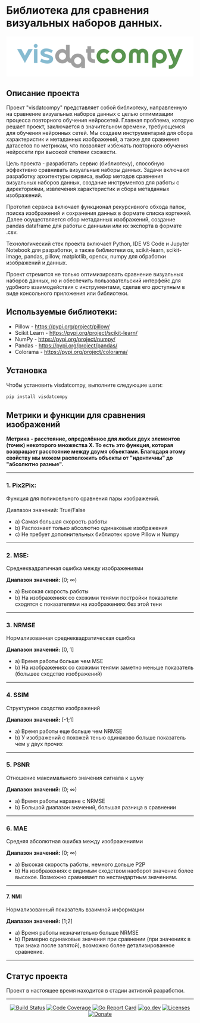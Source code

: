 # Библиотека для сравнения визуальных наборов данных.

![Alt text](static/logo.png)

## Описание проекта

Проект "visdatcompy" представляет собой библиотеку, направленную на сравнение визуальных наборов данных с целью оптимизации процесса повторного обучения нейросетей. Главная проблема, которую решает проект, заключается в значительном времени, требующемся для обучения нейронных сетей. Мы создаем инструментарий для сбора характеристик и метаданных изображений, а также для сравнения датасетов по метрикам, что позволяет избежать повторного обучения нейросети при высокой степени схожести.

Цель проекта - разработать сервис (библиотеку), способную эффективно сравнивать визуальные наборы данных. Задачи включают разработку архитектуры сервиса, выбор методов сравнения визуальных наборов данных, создание инструментов для работы с директориями, извлечения характеристик и сбора метаданных изображений.

Прототип сервиса включает функционал рекурсивного обхода папок, поиска изображений и сохранения данных в формате списка кортежей. Далее осуществляется сбор метаданных изображений, создание pandas dataframe для работы с данными или их экспорта в формате .csv.

Технологический стек проекта включает Python, IDE VS Code и Jupyter Notebook для разработки, а также библиотеки os, scikit-learn, scikit-image, pandas, pillow, matplotlib, opencv, numpy для обработки изображений и данных.

Проект стремится не только оптимизировать сравнение визуальных наборов данных, но и обеспечить пользовательский интерфейс для удобного взаимодействия с инструментами, сделав его доступным в виде консольного приложения или библиотеки.

## Используемые библиотеки:

-   Pillow - https://pypi.org/project/pillow/
-   Scikit Learn - https://pypi.org/project/scikit-learn/
-   NumPy - https://pypi.org/project/numpy/
-   Pandas - https://pypi.org/project/pandas/
-   Colorama - https://pypi.org/project/colorama/

## Установка

Чтобы установить visdatcompy, выполните следующие шаги:

```bash
pip install visdatcompy
```

## Метрики и функции для сравнения изображений

**Метрика - расстояние, определённое для любых двух элементов (точек) некоторого множества X. То есть это функция, которая возвращает расстояние между двумя объектами. Благодаря этому свойству мы можем расположить объекты от "идентичны" до "абсолютно разные".**

---

### 1. Pix2Pix:

Функция для попиксельного сравнения пары изображений.

Диапазон значений: True/False

-   a) Самая большая скорость работы
-   b) Распознает только абсолютно одинаковые изображения
-   c) Не требует дополнительных библиотек кроме Pillow и Numpy

---

### 2. MSE:

Среднеквадратичная ошибка между изображениями</p>
**Диапазон значений:** [0; ∞)

-   a) Высокая скорость работы
-   b) На изображениях со схожими тенями постройки показатели сходятся с показателями на изображениях без этой тени

---

### 3. NRMSE

Нормализованная среднеквадратическая ошибка

**Диапазон значений:** [0, 1]

-   a) Время работы больше чем MSE
-   b) На изображениях со схожими тенями заметно меньше показатель (большее сходство изображений)

---

### 4. SSIM

Структурное сходство изображений

**Диапазон значений:** [-1;1]

-   a) Время работы еще больше чем NRMSE
-   b) У изображений с похожей тенью одинаково больше показатель чем у двух прочих

---

### 5. PSNR

Отношение максимального значения сигнала к шуму

**Диапазон значений:** (0; ∞)

-   a) Время работы наравне с NRMSE
-   b) Большой диапазон значений, большая разница в сравнении

---

### 6. MAE

Средняя абсолютная ошибка между изображениями

**Диапазон значений:** [0; ∞)

-   a) Высокая скорость работы, немного дольше P2P
-   b) На изображениях с видимым сходством наоборот значение более высокое. Возможно сравнивает по нестандартным значениям.

---

#### 7. NMI

Нормализованный показатель взаимной информации

**Диапазон значений:** [1;2]

-   a) Время работы незначительно больше NRMSE
-   b) Примерно одинаковые значения при сравнении (при значениях в три знака после запятой), возможно более детализированное сравнение.

---

## Статус проекта

Проект в настоящее время находится в стадии активной разработки.

---

<p align="center">
    <a href="https://github.com/xuri/excelize/actions/workflows/go.yml"><img src="https://github.com/xuri/excelize/actions/workflows/go.yml/badge.svg" alt="Build Status"></a>
    <a href="https://codecov.io/gh/qax-os/excelize"><img src="https://codecov.io/gh/qax-os/excelize/branch/master/graph/badge.svg" alt="Code Coverage"></a>
    <a href="https://goreportcard.com/report/github.com/xuri/excelize/v2"><img src="https://goreportcard.com/badge/github.com/xuri/excelize/v2" alt="Go Report Card"></a>
    <a href="https://pkg.go.dev/github.com/xuri/excelize/v2"><img src="https://img.shields.io/badge/go.dev-reference-007d9c?logo=go&logoColor=white" alt="go.dev"></a>
    <a href="https://opensource.org/licenses/BSD-3-Clause"><img src="https://img.shields.io/badge/license-bsd-orange.svg" alt="Licenses"></a>
    <a href="https://www.paypal.com/paypalme/xuri"><img src="https://img.shields.io/badge/Donate-PayPal-green.svg" alt="Donate"></a>
</p>
